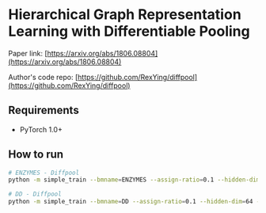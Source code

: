 Hierarchical Graph Representation Learning with Differentiable Pooling
============


Paper link: [https://arxiv.org/abs/1806.08804](https://arxiv.org/abs/1806.08804)

Author's code repo: [https://github.com/RexYing/diffpool](https://github.com/RexYing/diffpool)


Requirements
------------
* PyTorch 1.0+

How to run
----------
```bash
# ENZYMES - Diffpool
python -m simple_train --bmname=ENZYMES --assign-ratio=0.1 --hidden-dim=30 --num-classes=6

# DD - Diffpool
python -m simple_train --bmname=DD --assign-ratio=0.1 --hidden-dim=64 --num-classes=2
```

